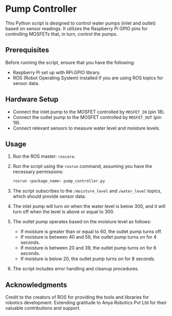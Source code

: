 # Pump Controller

This Python script is designed to control water pumps (inlet and outlet) based on sensor readings. It utilizes the Raspberry Pi GPIO pins for controlling MOSFETs that, in turn, control the pumps.

## Prerequisites

Before running the script, ensure that you have the following:

- Raspberry Pi set up with RPi.GPIO library.
- ROS (Robot Operating System) installed if you are using ROS topics for sensor data.

## Hardware Setup

- Connect the inlet pump to the MOSFET controlled by `MOSFET_IN` (pin 18).
- Connect the outlet pump to the MOSFET controlled by `MOSFET_OUT` (pin 19).
- Connect relevant sensors to measure water level and moisture levels.

## Usage

1. Run the ROS master: `roscore`.
2. Run the script using the `rosrun` command, assuming you have the necessary permissions:
   ```bash
   rosrun <package_name> pump_controller.py
   ```

1. The script subscribes to the `/moisture_level` and `/water_level` topics, which should provide sensor data.
2. The inlet pump will turn on when the water level is below 300, and it will turn off when the level is above or equal to 300.
3. The outlet pump operates based on the moisture level as follows:
   - If moisture is greater than or equal to 60, the outlet pump turns off.
   - If moisture is between 40 and 59, the outlet pump turns on for 4 seconds.
   - If moisture is between 20 and 39, the outlet pump turns on for 6 seconds.
   - If moisture is below 20, the outlet pump turns on for 8 seconds.
4. The script includes error handling and cleanup procedures.

## Acknowledgments
Credit to the creators of ROS for providing the tools and libraries for robotics development. Extending gratitude to Anya Robotics Pvt Ltd for their valuable contributions and support.

